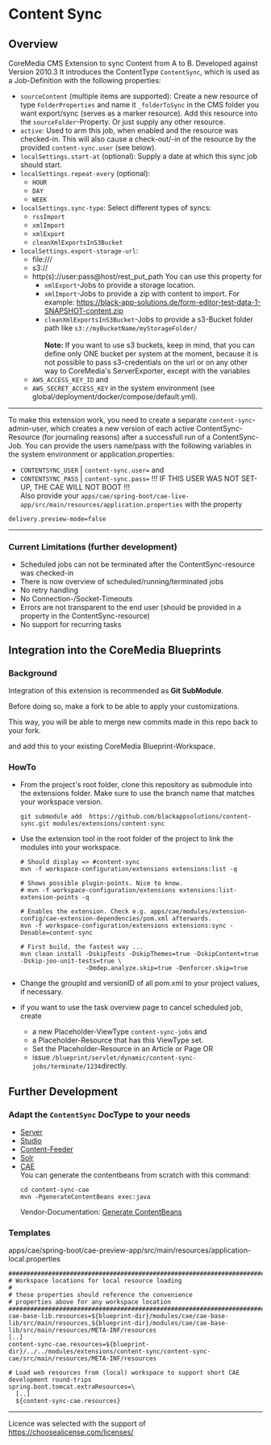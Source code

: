 # Content Sync

## Overview
CoreMedia CMS Extension to sync Content from A to B. Developed against Version 2010.3
It introduces the ContentType `ContentSync`, which is used as a Job-Definition with the following properties:

  * `sourceContent` (multiple items are supported): Create a new resource of type `FolderProperties` and name it `_folderToSync` in the CMS folder you 
    want export/sync (serves as a marker resource). Add this resource into the `sourceFolder`-Property.
    Or just supply any other resource.
  * `active`: Used to arm this job, when enabled and the resource was checked-in. This will also cause a check-out/-in of the resource by the provided `content-sync.user` (see below).
  * `localSettings.start-at` (optional): Supply a date at which this sync job should start.  
  * `localSettings.repeat-every` (optional):
    * `HOUR`
    * `DAY`
    * `WEEK`
  * `localSettings.sync-type`: Select different types of syncs: 
    * `rssImport` 
    * `xmlImport` 
    * `xmlExport`
    * `cleanXmlExportsInS3Bucket`
  * `localSettings.export-storage-url`: 
    * file:///
    * s3://
    * http(s)://user:pass@host/rest_put_path
    You can use this property for 
      * `xmlExport`-Jobs to provide a storage location.
      * `xmlImport`-Jobs to provide a zip with content to import. For example: https://black-app-solutions.de/form-editor-test-data-1-SNAPSHOT-content.zip
      * `cleanXmlExportsInS3Bucket`-Jobs to provide a s3-Bucket folder path like `s3://myBucketName/myStorageFolder/`
    <br/><br/>
    **Note:** If you want to use s3 buckets, keep in mind, that you can define only ONE bucket per system at the moment, 
    because it is not possible to pass s3-credentials on the url or on any other way to CoreMedia's ServerExporter, 
    except with the variables 
    * `AWS_ACCESS_KEY_ID` and 
    * `AWS_SECRET_ACCESS_KEY` in the system environment (see global/deployment/docker/compose/default.yml).
  ---
  To make this extension work, you need to create a separate `content-sync`-admin-user, which creates a new version of each active ContentSync-Resource (for journaling reasons) after a successfull run of a ContentSync-Job. You can provide the users name/pass with the following variables in the system environment or application.properties:
  * `CONTENTSYNC_USER` | `content-sync.user=` and 
  * `CONTENTSYNC_PASS` | `content-sync.pass=`
  !!! IF THIS USER WAS NOT SET-UP, THE CAE WILL NOT BOOT !!!<br/>
  Also provide your `apps/cae/spring-boot/cae-live-app/src/main/resources/application.properties` with the property
  ```
  delivery.preview-mode=false
  ```
  ---

### Current Limitations (further development)
* Scheduled jobs can not be terminated after the ContentSync-resource was checked-in
* There is now overview of scheduled/running/terminated jobs 
* No retry handling
* No Connection-/Socket-Timeouts
* Errors are not transparent to the end user (should be provided in a property in the ContentSync-resource)
* No support for recurring tasks
## Integration into the CoreMedia Blueprints

### Background

Integration of this extension is recommended as **Git SubModule**.
                                                  
Before doing so, make a fork to be able to apply your customizations.

This way, you will be able to merge new commits made in this repo back to your fork.

and add this to your existing CoreMedia Blueprint-Workspace.
 
### HowTo

- From the project's root folder, clone this repository as submodule into the extensions folder. Make sure to use the branch name that matches your workspace version. 
    ```
    git submodule add  https://github.com/blackappsolutions/content-sync.git modules/extensions/content-sync
    ```

- Use the extension tool in the root folder of the project to link the modules into your workspace.
    ```                                                          
    # Should display => #content-sync
    mvn -f workspace-configuration/extensions extensions:list -q
  
    # Shows possible plugin-points. Nice to know.
    # mvn -f workspace-configuration/extensions extensions:list-extension-points -q
    
    # Enables the extension. Check e.g. apps/cae/modules/extension-config/cae-extension-dependencies/pom.xml afterwards. 
    mvn -f workspace-configuration/extensions extensions:sync -Denable=content-sync
  
    # First build, the fastest way ... 
    mvn clean install -DskipTests -DskipThemes=true -DskipContent=true -Dskip-joo-unit-tests=true \ 
                      -Dmdep.analyze.skip=true -Denforcer.skip=true
    ```
- Change the groupId and versionID of all pom.xml to your project values, if necessary.

- if you want to use the task overview page to cancel scheduled job, create
  - a new Placeholder-ViewType `content-sync-jobs` and
  - a Placeholder-Resource that has this ViewType set.
  - Set the Placeholder-Resource in an Article or Page OR
  - issue `/blueprint/servlet/dynamic/content-sync-jobs/terminate/1234`directly.
  
## Further Development
  
### Adapt the `ContentSync` DocType to your needs

* [Server](content-sync-server/src/main/resources/framework/doctypes/content-sync-doctypes.xml)
* [Studio](content-sync-studio-plugin/src/main/joo/de/bas/contentsync/studio/form/ContentSyncForm.mxml)
* [Content-Feeder](content-sync-contentfeeder/src/main/resources/META-INF/coremedia/component-content-sync-contentfeeder.xml)
* [Solr](../../modules/search/solr-config/src/main/app/configsets/content/conf/schema.xml)
* [CAE](content-sync-cae/src/main/resources/framework/spring/content-sync-contentbeans.xml)<br>
  You can generate the contentbeans from scratch with this command: 
  ```                                 
  cd content-sync-cae
  mvn -PgenerateContentBeans exec:java
  ```
  Vendor-Documentation: [Generate ContentBeans](https://documentation.coremedia.com/cmcc-10/artifacts/2101/webhelp/cae-developer-en/content/GeneratingContentBeans.html)  

### Templates
apps/cae/spring-boot/cae-preview-app/src/main/resources/application-local.properties
```
########################################################################################################################
# Workspace locations for local resource loading
#
# these properties should reference the convenience
# properties above for any workspace location
########################################################################################################################
cae-base-lib.resources=${blueprint-dir}/modules/cae/cae-base-lib/src/main/resources,${blueprint-dir}/modules/cae/cae-base-lib/src/main/resources/META-INF/resources
[..]
content-sync-cae.resources=${blueprint-dir}/../../modules/extensions/content-sync/content-sync-cae/src/main/resources/META-INF/resources

# Load web resources from (local) workspace to support short CAE development round-trips
spring.boot.tomcat.extraResources=\
  [..]
  ${content-sync-cae.resources}
```

---
Licence was selected with the support of https://choosealicense.com/licenses/
                                       
